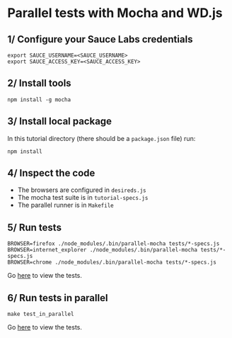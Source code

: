 Parallel tests with Mocha and WD.js
=============

## 1/ Configure your Sauce Labs credentials

```
export SAUCE_USERNAME=<SAUCE_USERNAME>
export SAUCE_ACCESS_KEY=<SAUCE_ACCESS_KEY>
```

## 2/ Install tools

```
npm install -g mocha
```

## 3/ Install local package

In this tutorial directory (there should be a `package.json` file) run:

```
npm install
```

## 4/ Inspect the code

- The browsers are configured in `desireds.js`
- The mocha test suite is in `tutorial-specs.js`
- The parallel runner is in `Makefile`

## 5/ Run tests

```
BROWSER=firefox ./node_modules/.bin/parallel-mocha tests/*-specs.js
BROWSER=internet_explorer ./node_modules/.bin/parallel-mocha tests/*-specs.js
BROWSER=chrome ./node_modules/.bin/parallel-mocha tests/*-specs.js
```

Go [here](https://saucelabs.com/tests) to view the tests.

## 6/ Run tests in parallel

```
make test_in_parallel
```

Go [here](https://saucelabs.com/tests) to view the tests.
